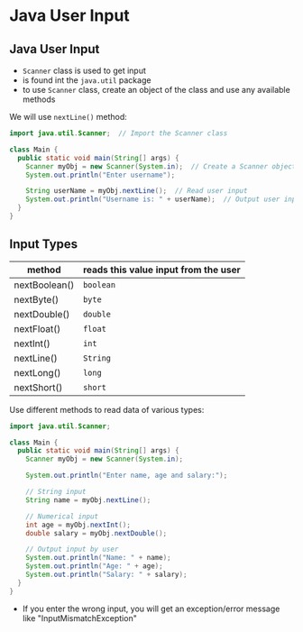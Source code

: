 # Java User Input

## Java User Input

- `Scanner` class is used to get input
- is found int the `java.util` package
- to use `Scanner` class, create an object of the class and use any available methods

We will use `nextLine()` method:
```java
import java.util.Scanner;  // Import the Scanner class

class Main {
  public static void main(String[] args) {
    Scanner myObj = new Scanner(System.in);  // Create a Scanner object
    System.out.println("Enter username");

    String userName = myObj.nextLine();  // Read user input
    System.out.println("Username is: " + userName);  // Output user input
  }
}
```

## Input Types

| method | reads this value input from the user |
|---|--------------------------------------|
| nextBoolean()| `boolean`|
| nextByte() | `byte` |
| nextDouble() | `double`|
| nextFloat() | `float` |
| nextInt() | `int`|
| nextLine() | `String`|
| nextLong() | `long`|
| nextShort() | `short`|

Use different methods to read data of various types:

```java
import java.util.Scanner;

class Main {
  public static void main(String[] args) {
    Scanner myObj = new Scanner(System.in);

    System.out.println("Enter name, age and salary:");

    // String input
    String name = myObj.nextLine();

    // Numerical input
    int age = myObj.nextInt();
    double salary = myObj.nextDouble();

    // Output input by user
    System.out.println("Name: " + name);
    System.out.println("Age: " + age);
    System.out.println("Salary: " + salary);
  }
}
```

- If you enter the wrong input, you will get an exception/error message like "InputMismatchException"